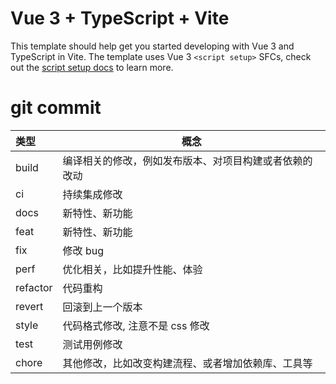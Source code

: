 # Vue 3 + TypeScript + Vite

This template should help get you started developing with Vue 3 and TypeScript in Vite. The template uses Vue 3 `<script setup>` SFCs, check out the [script setup docs](https://v3.vuejs.org/api/sfc-script-setup.html#sfc-script-setup) to learn more.

# git commit

| **类型** | **概念**                                               |
| :------- | ------------------------------------------------------ |
| build    | 编译相关的修改，例如发布版本、对项目构建或者依赖的改动 |
| ci       | 持续集成修改                                           |
| docs     | 新特性、新功能                                         |
| feat     | 新特性、新功能                                         |
| fix      | 修改 bug                                               |
| perf     | 优化相关，比如提升性能、体验                           |
| refactor | 代码重构                                               |
| revert   | 回滚到上一个版本                                       |
| style    | 代码格式修改, 注意不是 css 修改                        |
| test     | 测试用例修改                                           |
| chore    | 其他修改，比如改变构建流程、或者增加依赖库、工具等     |

